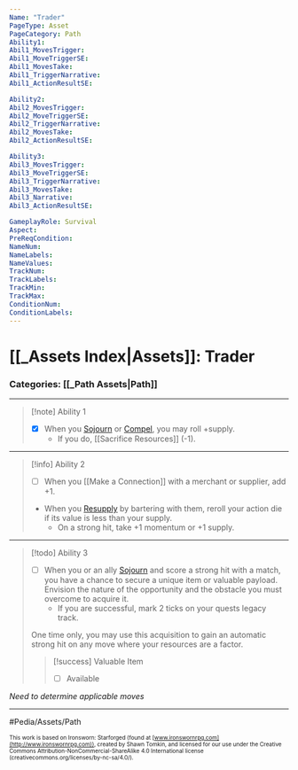 ```yaml
---
Name: "Trader"
PageType: Asset
PageCategory: Path
Ability1:
Abil1_MovesTrigger:
Abil1_MoveTriggerSE:
Abil1_MovesTake:
Abil1_TriggerNarrative:
Abil1_ActionResultSE:

Ability2:
Abil2_MovesTrigger:
Abil2_MoveTriggerSE:
Abil2_TriggerNarrative:
Abil2_MovesTake:
Abil2_ActionResultSE:

Ability3:
Abil3_MovesTrigger:
Abil3_MoveTriggerSE:
Abil3_TriggerNarrative:
Abil3_MovesTake:
Abil3_Narrative:
Abil3_ActionResultSE:

GameplayRole: Survival
Aspect:
PreReqCondition: 
NameNum:
NameLabels:
NameValues:
TrackNum:
TrackLabels:
TrackMin:
TrackMax:
ConditionNum:
ConditionLabels:
---
```

# [[_Assets Index|Assets]]: Trader
### Categories: [[_Path Assets|Path]]
___
> [!note] Ability 1
> - [x] When you [Sojourn](z_Obsi-Forge-Apedia/Moves/Recover/Sojourn.md) or [Compel](z_Obsi-Forge-Apedia/Moves/Adventure/Compel.md), you may roll +supply. 
> 	- If you do, [[Sacrifice Resources]] (-1).
___
> [!info] Ability 2
> - [ ] When you [[Make a Connection]] with a merchant or supplier, add +1. 
> - When you [Resupply](z_Obsi-Forge-Apedia/Moves/Recover/Resupply.md)  by bartering with them, reroll your action die if its value is less than your supply. 
> 	- On a strong hit, take +1 momentum or +1 supply.
___
> [!todo] Ability 3
> - [ ] When you or an ally [Sojourn](z_Obsi-Forge-Apedia/Moves/Recover/Sojourn.md) and score a strong hit with a match, you have a chance to secure a unique item or valuable payload. Envision the nature of the opportunity and the obstacle you must overcome to acquire it. 
> 	- If you are successful, mark 2 ticks on your quests legacy track. 
> 
> One time only, you may use this acquisition to gain an automatic strong hit on any move where your resources are a factor.
> > [!success] Valuable Item
> > - [ ] Available


*Need to determine applicable moves*
___

#Pedia/Assets/Path 

<font size=-2>This work is based on Ironsworn: Starforged (found at [www.ironswornrpg.com](http://www.ironswornrpg.com)), created by Shawn Tomkin, and licensed for our use under the Creative Commons Attribution-NonCommercial-ShareAlike 4.0 International license  (creativecommons.org/licenses/by-nc-sa/4.0/).</font>